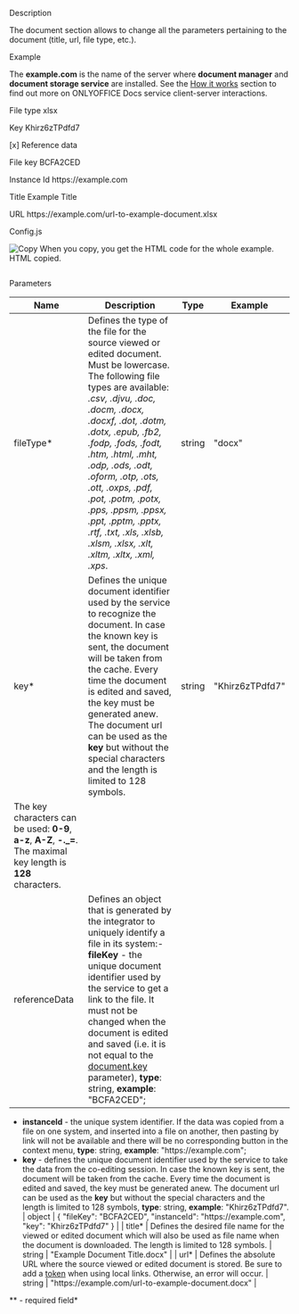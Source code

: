 Description

The document section allows to change all the parameters pertaining to the document (title, url, file type, etc.).

Example

The **example.com** is the name of the server where **document manager** and **document storage service** are installed. See the [How it works](/editors/howitworks) section to find out more on ONLYOFFICE Docs service client-server interactions.

File type xlsx

Key Khirz6zTPdfd7

\[x] Reference data

File key BCFA2CED

Instance Id https\://example.com

Title Example Title

URL https\://example.com/url-to-example-document.xlsx

Config.js

![Copy](/copy-content.svg) When you copy, you get the HTML code for the whole example. HTML copied.

```
```

Parameters

| Name                                                                                                                | Description                                                                                                                                                                                                                                                                                                                                                                                                                                                                                                                                                                                                                                                                                                                                                                                                                                                                                                                                                                                                                                                                                                                       | Type   | Example                                                                                 |
| ------------------------------------------------------------------------------------------------------------------- | --------------------------------------------------------------------------------------------------------------------------------------------------------------------------------------------------------------------------------------------------------------------------------------------------------------------------------------------------------------------------------------------------------------------------------------------------------------------------------------------------------------------------------------------------------------------------------------------------------------------------------------------------------------------------------------------------------------------------------------------------------------------------------------------------------------------------------------------------------------------------------------------------------------------------------------------------------------------------------------------------------------------------------------------------------------------------------------------------------------------------------- | ------ | --------------------------------------------------------------------------------------- |
| fileType\*                                                                                                          | Defines the type of the file for the source viewed or edited document. Must be lowercase. The following file types are available: *.csv, .djvu, .doc, .docm, .docx, .docxf, .dot, .dotm, .dotx, .epub, .fb2, .fodp, .fods, .fodt, .htm, .html, .mht, .odp, .ods, .odt, .oform, .otp, .ots, .ott, .oxps, .pdf, .pot, .potm, .potx, .pps, .ppsm, .ppsx, .ppt, .pptm, .pptx, .rtf, .txt, .xls, .xlsb, .xlsm, .xlsx, .xlt, .xltm, .xltx, .xml, .xps*.                                                                                                                                                                                                                                                                                                                                                                                                                                                                                                                                                                                                                                                                                 | string | "docx"                                                                                  |
| key\*                                                                                                               | Defines the unique document identifier used by the service to recognize the document. In case the known key is sent, the document will be taken from the cache. Every time the document is edited and saved, the key must be generated anew. The document url can be used as the **key** but without the special characters and the length is limited to 128 symbols.                                                                                                                                                                                                                                                                                                                                                                                                                                                                                                                                                                                                                                                                                                                                                             | string | "Khirz6zTPdfd7"                                                                         |
| The key characters can be used: **0-9**, **a-z**, **A-Z**, **-.\_=**. The maximal key length is **128** characters. |                                                                                                                                                                                                                                                                                                                                                                                                                                                                                                                                                                                                                                                                                                                                                                                                                                                                                                                                                                                                                                                                                                                                   |        |                                                                                         |
| referenceData                                                                                                       | Defines an object that is generated by the integrator to uniquely identify a file in its system:- **fileKey** - the unique document identifier used by the service to get a link to the file. It must not be changed when the document is edited and saved (i.e. it is not equal to the [document.key](#key) parameter), **type**: string, **example**: "BCFA2CED";
- **instanceId** - the unique system identifier. If the data was copied from a file on one system, and inserted into a file on another, then pasting by link will not be available and there will be no corresponding button in the context menu, **type**: string, **example**: "https\://example.com";
- **key** - defines the unique document identifier used by the service to take the data from the co-editing session. In case the known key is sent, the document will be taken from the cache. Every time the document is edited and saved, the key must be generated anew. The document url can be used as the **key** but without the special characters and the length is limited to 128 symbols, **type**: string, **example**: "Khirz6zTPdfd7". | object | { "fileKey": "BCFA2CED", "instanceId": "https\://example.com", "key": "Khirz6zTPdfd7" } |
| title\*                                                                                                             | Defines the desired file name for the viewed or edited document which will also be used as file name when the document is downloaded. The length is limited to 128 symbols.                                                                                                                                                                                                                                                                                                                                                                                                                                                                                                                                                                                                                                                                                                                                                                                                                                                                                                                                                       | string | "Example Document Title.docx"                                                           |
| url\*                                                                                                               | Defines the absolute URL where the source viewed or edited document is stored. Be sure to add a [token](/editors/security) when using local links. Otherwise, an error will occur.                                                                                                                                                                                                                                                                                                                                                                                                                                                                                                                                                                                                                                                                                                                                                                                                                                                                                                                                                | string | "https\://example.com/url-to-example-document.docx"                                     |

\** - required field*

